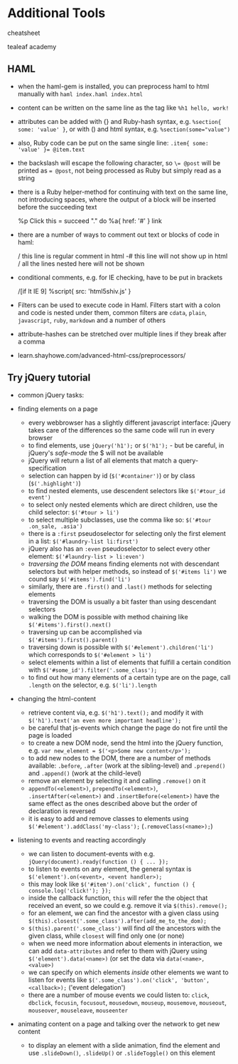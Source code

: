 # Additional Tools

cheatsheet

tealeaf academy

## HAML

- when the haml-gem is installed, you can preprocess haml to html manually with `haml index.haml index.html`
- content can be written on the same line as the tag like `%h1 hello, work!`
- attributes can be added with {} and Ruby-hash syntax, e.g. `%section{ some: 'value' }`, or with () and html syntax, e.g. `%section(some="value")`
- also, Ruby code can be put on the same single line: `.item{ some: 'value' }= @item.text`
- the backslash will escape the following character, so `\= @post` will be printed as `= @post`, not being processed as Ruby but simply read as a string
- there is a Ruby helper-method for continuing with text on the same line, not introducing spaces, where the output of a block will be inserted before the succeeding text

    %p
      Click this
      = succeed "." do
        %a{ href: '#' } link

- there are a number of ways to comment out text  or blocks of code in haml:

    / this line is regular comment in html
    -# this line will not show up in html
    /
      all the lines nested
      here will not be shown

- conditional comments, e.g. for IE checking, have to be put in brackets

    /[if lt IE 9]
      %script{ src: 'html5shiv.js' }

- Filters can be used to execute code in Haml. Filters start with a colon and code is nested under them, common filters are  `cdata`, `plain`, `javascript`, `ruby`, `markdown` and a number of others
- attribute-hashes can be stretched over multiple lines if they break after a comma
- learn.shayhowe.com/advanced-html-css/preprocessors/


## Try jQuery tutorial

- common jQuery tasks:
- finding elements on a page
  - every webbrowser has a slightly different javascript interface: jQuery takes care of the differences so the same code will run in every browser
  - to find elements, use `jQuery('h1');` or `$('h1');` - but be careful, in jQuery's *safe-mode* the $ will not be available
  - jQuery will return a list of all elements that match a query-specification
  - selection can happen by id (`$('#container')`) or by class (`$('.highlight')`)
  - to find nested elements, use descendent selectors like `$('#tour_id event')`
  - to select only nested elements which are direct children, use the child selector: `$('#tour > li')`
  - to select multiple subclasses, use the comma like so: `$('#tour .on_sale, .asia')`
  - there is a `:first` pseudoselector for selecting only the first element in a list: `$('#laundry-list li:first')`
  - jQuery also has an `:even` pseudoselector to select every other element: `$('#laundry-list > li:even')`
  - *traversing the DOM* means finding elements not with descendant selectors but with helper methods, so instead of `$('#items li')` we cound say `$('#items').find('li')`
  - similarly, there are `.first()` and `.last()` methods for selecting elements
  - traversing the DOM is usually a bit faster than using descendant selectors
  - walking the DOM is possible with method chaining like `$('#items').first().next()`
  - traversing up can be accomplished via `$('#items').first().parent()`
  - traversing down is possible with `$('#element').children('li')` which corresponds to `$('#element > li')`
  - select elements within a list of elements that fulfill a certain condition with `$('#some_id').filter('.some_class');`
  - to find out how many elements of a certain type are on the page, call `.length` on the selector, e.g. `$('li').length`

- changing the html-content
  - retrieve content via, e.g. `$('h1').text();` and modify it with `$('h1').text('an even more important headline');`
  - be careful that js-events which change the page do not fire until the page is loaded
  - to create a new DOM node, send the html into the jQuery function, e.g. `var new_element = $('<p>Some new content</p>');`
  - to add new nodes to the DOM, there are a number of methods available: `.before`, `.after` (work at the sibling-level) and `.prepend()` and `.append()` (work at the child-level)
  - remove an element by selecting it and calling `.remove()` on it
  - `appendTo(<element>)`, `prependTo(<element>)`, `.insertAfter(<element>)` and `.insertBefore(<element>)` have the same effect as the ones described above but the order of declaration is reversed
  - it is easy to add and remove classes to elements using `$('#element').addClass('my-class');` (`.removeClass(<name>);`)


- listening to events and reacting accordingly
  - we can listen to document-events with e.g. `jQuery(document).ready(function () { ... });`
  - to listen to events on any element, the general syntax is `$('element').on(<event>, <event handler>);`
  - this may look like `$('#item').on('click', function () { console.log('click!'); });`
  - inside the callback function, `this` will refer the the object that received an event, so we could e.g. remove it via `$(this).remove();`
  - for an element, we can find the ancestor with a given class using `$(this).closest('.some_class').after(add_me_to_the_dom);`
  - `$(this).parent('.some_class')` will find *all* the ancestors with the given class, while `closest` will find only one (or none)
  - when we need more information about elements in interaction, we can add `data-attributes` and refer to them with jQuery using `$('element').data(<name>)` (or set the data via `data(<name>, <value>)`
  - we can specify on which elements *inside* other elements we want to listen for events like `$('.some_class').on('click', 'button', <callback>);` ('event delegation')
  - there are a number of mouse events we could listen to: `click`, `dbclick`, `focusin`, `focusout`, `mousedown`, `mouseup`, `mousemove`, `mouseout`, `mouseover`, `mouseleave`, `mouseenter`

- animating content on a page and talking over the network to get new content
  - to display an element with a slide animation, find the element and use `.slideDown()`, `.slideUp()` or `.slideToggle()` on this element


